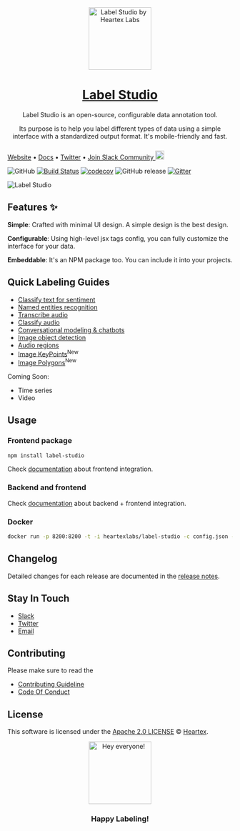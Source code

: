 <div align="center">
    <a href="https://labelstud.io/" title="Label Studio by Heartex Labs"><img src="https://github.com/heartexlabs/label-studio/blob/master/images/heartex_icon_opossum_green@2x.png?raw=true" title="Label Studio by Heartex Labs" height="140" width="140"></a>
    <br/>
    <h1><a href="https://labelstud.io">Label Studio</a></h1>
    <p>Label Studio is an open-source, configurable data annotation tool.</p>
    <p>Its purpose is to help you label different types of data using a simple interface with a standardized output format. It's mobile-friendly and fast.</p>
</div>

[Website](https://labelstud.io/) • [Docs](https://labelstud.io/docs) • [Twitter](https://twitter.com/heartexlabs) • [Join Slack Community <img src="https://go.heartex.net/docs/images/slack-mini.png" width="20px" style="padding-top:10px"/>](https://docs.google.com/forms/d/e/1FAIpQLSdLHZx5EeT1J350JPwnY2xLanfmvplJi6VZk65C2R4XSsRBHg/viewform?usp=sf_link)

![GitHub](https://img.shields.io/github/license/heartexlabs/label-studio?logo=heartex) [![Build Status](https://travis-ci.com/heartexlabs/label-studio.svg?branch=master)](https://travis-ci.com/heartexlabs/label-studio) [![codecov](https://codecov.io/gh/heartexlabs/label-studio/branch/master/graph/badge.svg)](https://codecov.io/gh/heartexlabs/label-studio) ![GitHub release](https://img.shields.io/github/v/release/heartexlabs/label-studio?include_prereleases) [![Gitter](https://badges.gitter.im/label-studio/community.svg)](https://gitter.im/label-studio/community?utm_source=badge&utm_medium=badge&utm_campaign=pr-badge)

![Label Studio](https://raw.githubusercontent.com/heartexlabs/label-studio/master/images/label-studio-examples.gif)

## Features ✨

**Simple**: Crafted with minimal UI design. A simple design is the best design.

**Configurable**: Using high-level jsx tags config, you can fully customize the interface for your data.

**Embeddable**: It's an NPM package too. You can include it into your projects.

## Quick Labeling Guides

- [Classify text for sentiment](https://labelstud.io/templates/sentiment_analysis.html)
- [Named entities recognition](https://labelstud.io/templates/named_entity.html)
- [Transcribe audio](https://labelstud.io/templates/transcribe_audio.html)
- [Classify audio](https://labelstud.io/templates/audio_classification.html) 
- [Conversational modeling & chatbots](https://labelstud.io/templates/dialogue_analysis.html)
- [Image object detection](https://labelstud.io/templates/image_bbox.html) 
- [Audio regions](https://labelstud.io/templates/audio_regions.html)
- [Image KeyPoints](https://labelstud.io/templates/image_keypoints.html)<sup>New</sup>
- [Image Polygons](https://labelstud.io/templates/image_polygons.html)<sup>New</sup>

Coming Soon:

- Time series
- Video

## Usage

### Frontend package

```sh
npm install label-studio
```

Check [documentation](https://labelstud.io/guide/frontend.html) about frontend integration.

### Backend and frontend

Check [documentation](https://labelstud.io/guide/backend.html) about backend + frontend integration.

### Docker
```sh
docker run -p 8200:8200 -t -i heartexlabs/label-studio -c config.json -l ../examples/chatbot_analysis/config.xml -i ../examples/chatbot_analysis/tasks.json -o output
```

## Changelog

Detailed changes for each release are documented in the [release notes](https://github.com/heartexlabs/label-studio/releases).

## Stay In Touch

- [Slack](https://docs.google.com/forms/d/e/1FAIpQLSdLHZx5EeT1J350JPwnY2xLanfmvplJi6VZk65C2R4XSsRBHg/viewform?usp=sf_link)
- [Twitter](https://twitter.com/heartexlabs)
- [Email](mailto:hi@heartex.net)

## Contributing

Please make sure to read the

- [Contributing Guideline](/CONTRIBUTING.md)
- [Code Of Conduct](/CODE_OF_CONDUCT.md)

## License

This software is licensed under the [Apache 2.0 LICENSE](/LICENSE) © [Heartex](https://www.heartex.net/).

<div align="center">
    <a href="https://labelstud.io/"><img src="https://github.com/heartexlabs/label-studio/blob/master/images/opossum_looking.png?raw=true" title="Hey everyone!" height="140" width="140"></a>
    <h3>Happy Labeling!</h3>
</div>
